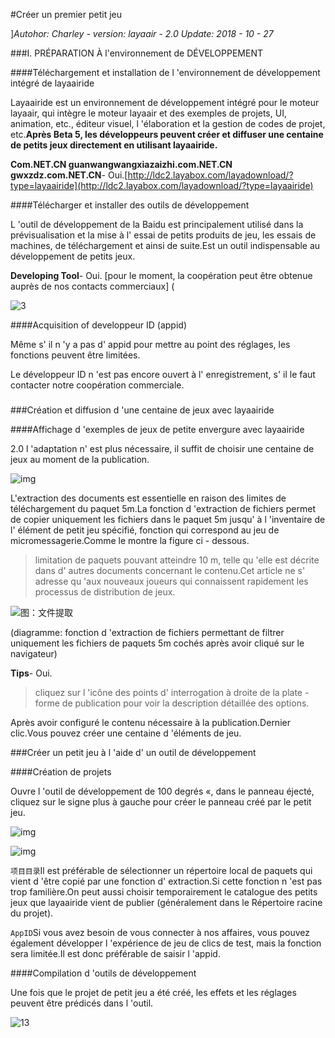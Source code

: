 #Créer un premier petit jeu

]*Autohor: Charley - version: layaair - 2.0 Update: 2018 - 10 - 27*

###I. PRÉPARATION À l'environnement de DÉVELOPPEMENT

####Téléchargement et installation de l 'environnement de développement intégré de layaairide

Layaairide est un environnement de développement intégré pour le moteur layaair, qui intègre le moteur layaair et des exemples de projets, UI, animation, etc., éditeur visuel, l 'élaboration et la gestion de codes de projet, etc.**Après Beta 5, les développeurs peuvent créer et diffuser une centaine de petits jeux directement en utilisant layaairide.**

**Com.NET.CN guanwangwangxiazaizhi.com.NET.CN gwxzdz.com.NET.CN**- Oui.[http://ldc2.layabox.com/layadownload/?type=layaairide](http://ldc2.layabox.com/layadownload/?type=layaairide)



####Télécharger et installer des outils de développement

L 'outil de développement de la Baidu est principalement utilisé dans la prévisualisation et la mise à l' essai de petits produits de jeu, les essais de machines, de téléchargement et ainsi de suite.Est un outil indispensable au développement de petits jeux.

**Developing Tool**- Oui.
[pour le moment, la coopération peut être obtenue auprès de nos contacts commerciaux] (

![3](img/暂无截图.png)  







####Acquisition of developpeur ID (appid)

Même s' il n 'y a pas d' appid pour mettre au point des réglages, les fonctions peuvent être limitées.

Le développeur ID n 'est pas encore ouvert à l' enregistrement, s' il le faut contacter notre coopération commerciale.

###

###Création et diffusion d 'une centaine de jeux avec layaairide

####Affichage d 'exemples de jeux de petite envergure avec layaairide

2.0 l 'adaptation n' est plus nécessaire, il suffit de choisir une centaine de jeux au moment de la publication.

![img](img/baidu.png)





L'extraction des documents est essentielle en raison des limites de téléchargement du paquet 5m.La fonction d 'extraction de fichiers permet de copier uniquement les fichiers dans le paquet 5m jusqu' à l 'inventaire de l' élément de petit jeu spécifié, fonction qui correspond au jeu de micromessagerie.Comme le montre la figure ci - dessous.

> limitation de paquets pouvant atteindre 10 m, telle qu 'elle est décrite dans d' autres documents concernant le contenu.Cet article ne s' adresse qu 'aux nouveaux joueurs qui connaissent rapidement les processus de distribution de jeux.

![图：文件提取](img/2-4.png) 

(diagramme: fonction d 'extraction de fichiers permettant de filtrer uniquement les fichiers de paquets 5m cochés après avoir cliqué sur le navigateur)

**Tips**- Oui.

> cliquez sur l 'icône des points d' interrogation à droite de la plate - forme de publication pour voir la description détaillée des options.

Après avoir configuré le contenu nécessaire à la publication.Dernier clic.Vous pouvez créer une centaine d 'éléments de jeu.



###Créer un petit jeu à l 'aide d' un outil de développement

####Création de projets

Ouvre l 'outil de développement de 100 degrés «, dans le panneau éjecté, cliquez sur le signe plus à gauche pour créer le panneau créé par le petit jeu.

![img](img/baidu0.png) 

  ![img](img/baidu1.png)

`项目目录`Il est préférable de sélectionner un répertoire local de paquets qui vient d 'être copié par une fonction d' extraction.Si cette fonction n 'est pas trop familière.On peut aussi choisir temporairement le catalogue des petits jeux que layaairide vient de publier (généralement dans le Répertoire racine du projet).

`AppID`Si vous avez besoin de vous connecter à nos affaires, vous pouvez également développer l 'expérience de jeu de clics de test, mais la fonction sera limitée.Il est donc préférable de saisir l 'appid.



####Compilation d 'outils de développement

Une fois que le projet de petit jeu a été créé, les effets et les réglages peuvent être prédicés dans l 'outil.

![13](img/baidu2.png) 







